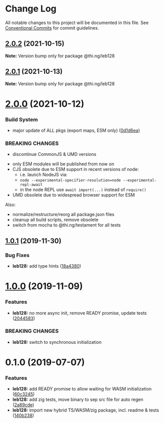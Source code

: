 # Change Log

All notable changes to this project will be documented in this file.
See [Conventional Commits](https://conventionalcommits.org) for commit guidelines.

## [2.0.2](https://github.com/thi-ng/umbrella/compare/@thi.ng/leb128@2.0.1...@thi.ng/leb128@2.0.2) (2021-10-15)

**Note:** Version bump only for package @thi.ng/leb128





## [2.0.1](https://github.com/thi-ng/umbrella/compare/@thi.ng/leb128@2.0.0...@thi.ng/leb128@2.0.1) (2021-10-13)

**Note:** Version bump only for package @thi.ng/leb128





# [2.0.0](https://github.com/thi-ng/umbrella/compare/@thi.ng/leb128@1.0.69...@thi.ng/leb128@2.0.0) (2021-10-12)


### Build System

* major update of ALL pkgs (export maps, ESM only) ([0d1d6ea](https://github.com/thi-ng/umbrella/commit/0d1d6ea9fab2a645d6c5f2bf2591459b939c09b6))


### BREAKING CHANGES

* discontinue CommonJS & UMD versions

- only ESM modules will be published from now on
- CJS obsolete due to ESM support in recent versions of node:
  - i.e. launch NodeJS via:
  - `node --experimental-specifier-resolution=node --experimental-repl-await`
  - in the node REPL use `await import(...)` instead of `require()`
- UMD obsolete due to widespread browser support for ESM

Also:
- normalize/restructure/reorg all package.json files
- cleanup all build scripts, remove obsolete
- switch from mocha to @thi.ng/testament for all tests






##  [1.0.1](https://github.com/thi-ng/umbrella/compare/@thi.ng/leb128@1.0.0...@thi.ng/leb128@1.0.1) (2019-11-30) 

###  Bug Fixes 

- **leb128:** add type hints ([18a4380](https://github.com/thi-ng/umbrella/commit/18a4380336604f4a8fc890296d5c9dce5d9c0cd2)) 

#  [1.0.0](https://github.com/thi-ng/umbrella/compare/@thi.ng/leb128@0.1.5...@thi.ng/leb128@1.0.0) (2019-11-09) 

###  Features 

- **leb128:** no more async init, remove READY promise, update tests ([2044583](https://github.com/thi-ng/umbrella/commit/20445837f5af1891703e1c51fe8db56e69f11c86)) 

###  BREAKING CHANGES 

- **leb128:** switch to synchronous initialization 

#  0.1.0 (2019-07-07) 

###  Features 

- **leb128:** add READY promise to allow waiting for WASM initialization ([60c3245](https://github.com/thi-ng/umbrella/commit/60c3245)) 
- **leb128:** add zig tests, move binary to sep src file for auto regen ([2a89cde](https://github.com/thi-ng/umbrella/commit/2a89cde)) 
- **leb128:** import new hybrid TS/WASM/zig package, incl. readme & tests ([140b238](https://github.com/thi-ng/umbrella/commit/140b238))
